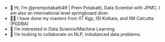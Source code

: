 - 👋 Hi, I’m @prempotabatti49 | Prem Potabatti, Data Scientist with JPMC. I am also an international level springboard diver.
- 👨‍🎓 I have done my masters from IIT Kgp, ISI Kolkata, and IIM Calcutta (PGDBA)
- 👀 I’m interested in Data Science/Machine Learning
- 💞️ I’m looking to collaborate on NLP, Imbalanced data problems.

<!---
prempotabatti49/prempotabatti49 is a ✨ special ✨ repository because its `README.md` (this file) appears on your GitHub profile.
You can click the Preview link to take a look at your changes.
--->
